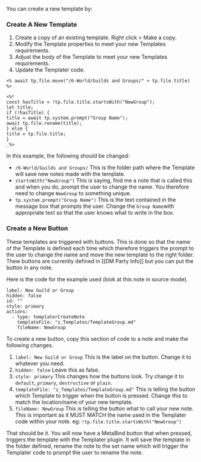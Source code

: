 You can create a new template by:

### Create A New Template
1. Create a copy of an existing template. Right click > Make a copy. 
2. Modify the Template properties to meet your new Templates requirements. 
3. Adjust the body of the Template to meet your new Templates requirements. 
4. Update the Templater code. 

```
<% await tp.file.move("/6-World/Guilds and Groups/" + tp.file.title) %>

<%*  
const hasTitle = !tp.file.title.startsWith("NewGroup");  
let title;  
if (!hasTitle) {  
title = await tp.system.prompt("Group Name");  
await tp.file.rename(title);  
} else {  
title = tp.file.title;  
}  
_%>
```

In this example, the following should be changed:

- `/6-World/Guilds and Groups/` This is the folder path where the Template will save new notes made with the template. 
- `startsWith("NewGroup")` This is saying, find me a note that is called this and when you do, prompt the user to change the name. You therefore need to change `NewGroup` to something unique. 
- `tp.system.prompt("Group Name")` This is the text contained in the message box that prompts the user. Change the `Group Name`with appropriate text so that the user knows what to write in the box. 

### Create a New Button

These templates are triggered with buttons. This is done so that the name of the Template is defined each time which therefore triggers the prompt to the user to change the name and move the new template to the right folder. Thew buttons are currently defined in [[DM Party Info]] but you can put the button in any note. 

Here is the code for the example used (look at this note in source mode). 

```meta-bind-button
label: New Guild or Group
hidden: false
id: ""
style: primary
actions:
  - type: templaterCreateNote
    templateFile: "z_Templates/TemplateGroup.md"
    fileName: NewGroup
```

To create a new button, copy this section of code to a note and make the following changes. 

1. `label: New Guild or Group` This is the label on the button. Change it to whatever you need. 
2. `hidden: false` Leave this as false. 
3. `style: primary` This changes how the buttons look. Try change it to `default`, `primary`, `destructive` or `plain`. 
4. `templateFile: "z_Templates/TemplateGroup.md"` This is telling the button which Template to trigger when the button is pressed. Change this to match the location/name of your new template. 
5. `fileName: NewGroup` This is telling the button what to call your new note. This is important as it MUST MATCH the name used in the Templater code within your note. eg: `!tp.file.title.startsWith("NewGroup")`

That should be it. You will now have a MetaBind button that when pressed, triggers the template with the Templater plugin. It will save the template in the folder defined, rename the note to the set name which will trigger the Templater code to prompt the user to rename the note. 

